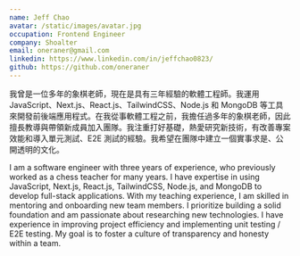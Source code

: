 ```yaml
---
name: Jeff Chao
avatar: /static/images/avatar.jpg
occupation: Frontend Engineer
company: Shoalter
email: oneraner@gmail.com
linkedin: https://www.linkedin.com/in/jeffchao0823/
github: https://github.com/oneraner
---
```


我曾是一位多年的象棋老師，現在是具有三年經驗的軟體工程師。我運用 JavaScript、Next.js、React.js、TailwindCSS、Node.js 和 MongoDB 等工具來開發前後端應用程式。在我從事軟體工程之前，我擔任過多年的象棋老師，因此擅長教導與帶領新成員加入團隊。我注重打好基礎，熱愛研究新技術，有改善專案效能和導入單元測試、E2E 測試的經驗。我希望在團隊中建立一個實事求是、公開透明的文化。

I am a software engineer with three years of experience, who previously worked as a chess teacher for many years. I have expertise in using JavaScript, Next.js, React.js, TailwindCSS, Node.js, and MongoDB to develop full-stack applications. With my teaching experience, I am skilled in mentoring and onboarding new team members. I prioritize building a solid foundation and am passionate about researching new technologies. I have experience in improving project efficiency and implementing unit testing / E2E testing. My goal is to foster a culture of transparency and honesty within a team.
